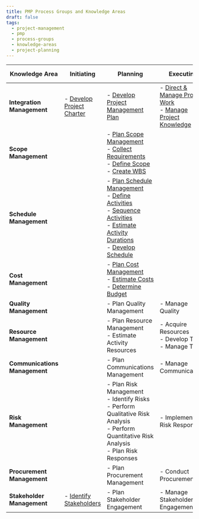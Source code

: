 ```yaml
---
title: PMP Process Groups and Knowledge Areas
draft: false
tags:
  - project-management
  - pmp
  - process-groups
  - knowledge-areas
  - project-planning
---
```


| Knowledge Area             | Initiating                       | Planning                                                                                     | Executing                                           | Monitoring & Controlling                                         | Closing                |
|---------------------------|--------------------------------|--------------------------------------------------------------------------------------------|----------------------------------------------------|----------------------------------------------------------------|----------------------|
| **Integration Management** | - [Develop Project Charter](develop_project_charter.md) | - [Develop Project Management Plan](develop_project_management_plan.md) | - [Direct & Manage Project Work](direct_and_manage_project_work.md)  <br> - [Manage Project Knowledge](manage_project_knowledge.md) | - [Monitor & Control Project Work](monitor_and_control_project_work.md)  <br> - [Perform Integrated Change Control](perform_integrated_change_control.md) | - [Close Project or Phase](close_project_or_phase.md) |
| **Scope Management**       |                                | - [Plan Scope Management](plan_scope_management.md)  <br> - [Collect Requirements](collect_requirements.md)  <br> - [Define Scope](define_scope.md)  <br> - [Create WBS](create_wbs.md) |                                                    | - [Validate Scope](validate_scope.md)  <br> - [Control Scope](control_scope.md)                           |                      |
| **Schedule Management**    |                                | - [Plan Schedule Management](plan_schedule_management.md)  <br> - [Define Activities](define_activities.md)  <br> - [Sequence Activities](sequence_activities.md)  <br> - [Estimate Activity Durations](estimate_activity_durations.md)  <br> - [Develop Schedule](develop_schedule.md) | | - [Control Schedule](control_schedule.md) |
| **Cost Management**        |                                | - [Plan Cost Management](plan_cost_management.md)  <br> - [Estimate Costs](estimate_costs.md)  <br> - [Determine Budget](determine_budget.md)                                    |                                                    | - [Control Costs](control_costs.md)                                                 |                      |
| **Quality Management**     |                                | - Plan Quality Management                                                                  | - Manage Quality                                     | - Control Quality                                               |                      |
| **Resource Management**    |                                | - Plan Resource Management  <br> - Estimate Activity Resources                                    | - Acquire Resources  <br> - Develop Team  <br> - Manage Team      | - Control Resources                                             |                      |
| **Communications Management** |                            | - Plan Communications Management                                                           | - Manage Communications                              | - Monitor Communications                                        |                      |
| **Risk Management**        |                                | - Plan Risk Management  <br> - Identify Risks  <br> - Perform Qualitative Risk Analysis  <br> - Perform Quantitative Risk Analysis  <br> - Plan Risk Responses | - Implement Risk Responses                           | - Monitor Risks                                                 |                      |
| **Procurement Management** |                                | - Plan Procurement Management                                                              | - Conduct Procurements                               | - Control Procurements                                          |                      |
| **Stakeholder Management** | - [Identify Stakeholders](identify_stakeholders.md)        | - Plan Stakeholder Engagement                                                             | - Manage Stakeholder Engagement                      | - Monitor Stakeholder Engagement                                |                      |


